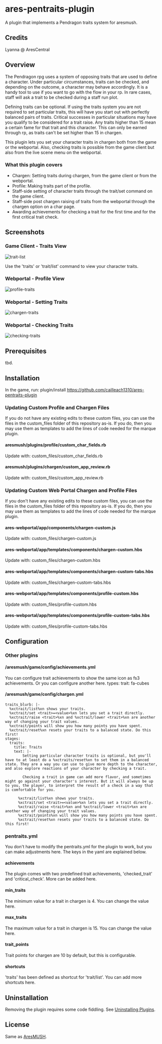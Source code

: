 # ares-pentraits-plugin
A plugin that implements a Pendragon traits system for aresmush.

## Credits
Lyanna @ AresCentral

## Overview
The Pendragon rpg uses a system of opposing traits that are used to define a character. Under particular circumstances, traits can be checked, and depending on the outcome, a character may behave accordingly. It is a handy tool to use if you want to go with the flow in your rp. In rare cases, staff will ask a trait to be checked during a staff run plot.

Defining traits can be optional. If using the traits system you are not required to set particular traits, this will have you start out with perfectly balanced pairs of traits. Critical successes in particular situations may have you qualify to be considered for a trait raise. Any traits higher than 15 mean a certain fame for that trait and this character. This can only be earned through rp, as traits can't be set higher than 15 in chargen.

This plugin lets you set your character traits in chargen both from the game or the webportal. Also, checking traits is possible from the game client but also from the live scene menu on the webportal.

### What this plugin covers
* Chargen: Setting traits during chargen, from the game client or from the webportal.
* Profile: Making traits part of the profile.
* Staff-side setting of character traits through the trait/set command on the game client.
* Staff-side post chargen raising of traits from the webportal through the chargen option on a char page.
* Awarding achievements for checking a trait for the first time and for the first critical trait check.

## Screenshots
### Game Client - Traits View
![trait-list](/images/trait_list_command.PNG)

Use the 'traits' or 'trait/list' command to view your character traits.

### Webportal - Profile View
![profile-traits](/images/profile_traits.PNG)

### Webportal - Setting Traits
![chargen-traits](/images/chargen_traits.PNG)

### Webportal - Checking Traits
![checking-traits](/images/checking_traits.PNG)

## Prerequisites
tbd.

## Installation
In the game, run: plugin/install https://github.com/cailleach1310/ares-pentraits-plugin

### Updating Custom Profile and Chargen Files
If you do not have any existing edits to these custom files, you can use the files in the custom_files folder of this repository as-is. If you do, then you may use them as templates to add the lines of code needed for the marque plugin.

#### aresmush/plugins/profile/custom_char_fields.rb
Update with: custom_files/custom_char_fields.rb

#### aresmush/plugins/chargen/custom_app_review.rb
Update with: custom_files/custom_app_review.rb

### Updating Custom Web Portal Chargen and Profile Files
If you don't have any existing edits to these custom files, you can use the files in the custom_files folder of this repository as-is. If you do, then you may use them as templates to add the lines of code needed for the marque plugin.

#### ares-webportal/app/components/chargen-custom.js
Update with: custom_files/chargen-custom.js

#### ares-webportal/app/templates/components/chargen-custom.hbs
Update with: custom_files/chargen-custom.hbs

#### ares-webportal/app/templates/components/chargen-custom-tabs.hbs
Update with: custom_files/chargen-custom-tabs.hbs

#### ares-webportal/app/templates/components/profile-custom.hbs
Update with: custom_files/profile-custom.hbs

#### ares-webportal/app/templates/components/profile-custom-tabs.hbs
Update with: custom_files/profile-custom-tabs.hbs

## Configuration

### Other plugins

#### /aresmush/game/config/achievements.yml
You can configure trait achievements to show the same icon as fs3 achievements. Or you can configure another here.
    types:
      trait: fa-cubes

#### /aresmush/game/config/chargen.yml
    traits_blurb: |-
      %xctrait/list%xn shows your traits.
      %xctrait/set <trait>=<value>%xn lets you set a trait directly.
      %xctrait/raise <trait>%xn and %xctrait/lower <trait>%xn are another way of changing your trait values.
      %xctrait/points will show you how many points you have spent.
      %xctrait/reset%xn resets your traits to a balanced state. Do this first!
    stages:
      traits:
        title: Traits
        text: |-
            Setting particular character traits is optional, but you'll have to at least do a %xctraits/reset%xn to set them in a balanced state. They are a way you can use to give more depth to the character, and also explore reactions of your character by checking a trait.

            Checking a trait in game can add more flavor, and sometimes might go against your character's interest. But it will always be up to you, the player, to interpret the result of a check in a way that is comfortable for you.

          %xctrait/list%xn shows your traits.
          %xctrait/set <trait>=<value>%xn lets you set a trait directly.
          %xctrait/raise <trait>%xn and %xctrait/lower <trait>%xn are another way of changing your trait values.
          %xctrait/points%xn will show you how many points you have spent.
          %xctrait/reset%xn resets your traits to a balanced state. Do this first!

### pentraits.yml 
You don't have to modify the pentraits.yml for the plugin to work, but you can make adjustments here. The keys in the yaml are explained below.

#### achievements
The plugin comes with two predefined trait achievements, 'checked_trait' and 'critical_check'. More can be added here.

#### min_traits
The minimum value for a trait in chargen is 4. You can change the value here.

#### max_traits
The maximum value for a trait in chargen is 15. You can change the value here.

#### trait_points
Trait points for chargen are 10 by default, but this is configurable.

#### shortcuts
'traits' has been defined as shortcut for 'trait/list'. You can add more shortcuts here.

## Uninstallation
Removing the plugin requires some code fiddling. See [Uninstalling Plugins](https://www.aresmush.com/tutorials/code/extras.html#uninstalling-plugins).

## License
Same as [AresMUSH](https://aresmush.com/license).
